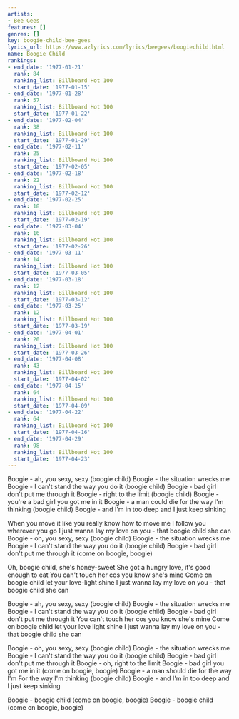 ```yaml
---
artists:
- Bee Gees
features: []
genres: []
key: boogie-child-bee-gees
lyrics_url: https://www.azlyrics.com/lyrics/beegees/boogiechild.html
name: Boogie Child
rankings:
- end_date: '1977-01-21'
  rank: 84
  ranking_list: Billboard Hot 100
  start_date: '1977-01-15'
- end_date: '1977-01-28'
  rank: 57
  ranking_list: Billboard Hot 100
  start_date: '1977-01-22'
- end_date: '1977-02-04'
  rank: 38
  ranking_list: Billboard Hot 100
  start_date: '1977-01-29'
- end_date: '1977-02-11'
  rank: 25
  ranking_list: Billboard Hot 100
  start_date: '1977-02-05'
- end_date: '1977-02-18'
  rank: 22
  ranking_list: Billboard Hot 100
  start_date: '1977-02-12'
- end_date: '1977-02-25'
  rank: 18
  ranking_list: Billboard Hot 100
  start_date: '1977-02-19'
- end_date: '1977-03-04'
  rank: 16
  ranking_list: Billboard Hot 100
  start_date: '1977-02-26'
- end_date: '1977-03-11'
  rank: 14
  ranking_list: Billboard Hot 100
  start_date: '1977-03-05'
- end_date: '1977-03-18'
  rank: 12
  ranking_list: Billboard Hot 100
  start_date: '1977-03-12'
- end_date: '1977-03-25'
  rank: 12
  ranking_list: Billboard Hot 100
  start_date: '1977-03-19'
- end_date: '1977-04-01'
  rank: 20
  ranking_list: Billboard Hot 100
  start_date: '1977-03-26'
- end_date: '1977-04-08'
  rank: 43
  ranking_list: Billboard Hot 100
  start_date: '1977-04-02'
- end_date: '1977-04-15'
  rank: 64
  ranking_list: Billboard Hot 100
  start_date: '1977-04-09'
- end_date: '1977-04-22'
  rank: 64
  ranking_list: Billboard Hot 100
  start_date: '1977-04-16'
- end_date: '1977-04-29'
  rank: 98
  ranking_list: Billboard Hot 100
  start_date: '1977-04-23'
---
```


Boogie - ah, you sexy, sexy (boogie child)
Boogie - the situation wrecks me
Boogie - I can't stand the way you do it (boogie child)
Boogie - bad girl don't put me through it
Boogie - right to the limit (boogie child)
Boogie - you're a bad girl you got me in it
Boogie - a man could die for the way I'm thinking (boogie child)
Boogie - and I'm in too deep and I just keep sinking

When you move it like you really know how to move me
I follow you wherever you go
I just wanna lay my love on you - that boogie child she can
Boogie - oh, you sexy, sexy (boogie child)
Boogie - the situation wrecks me
Boogie - I can't stand the way you do it (boogie child)
Boogie - bad girl don't put me through it (come on boogie, boogie)

Oh, boogie child, she's honey-sweet
She got a hungry love, it's good enough to eat
You can't touch her cos you know she's mine
Come on boogie child let your love-light shine
I just wanna lay my love on you - that boogie child she can

Boogie - ah, you sexy, sexy (boogie child)
Boogie - the situation wrecks me
Boogie - I can't stand the way you do it (boogie child)
Boogie - bad girl don't put me through it
You can't touch her cos you know she's mine
Come on boogie child let your love light shine
I just wanna lay my love on you - that boogie child she can

Boogie - oh, you sexy, sexy (boogie child)
Boogie - the situation wrecks me
Boogie - I can't stand the way you do it (boogie child)
Boogie - bad girl don't put me through it
Boogie - oh, right to the limit
Boogie - bad girl you got me in it (come on boogie, boogie)
Boogie - a man should die for the way I'm
For the way I'm thinking (boogie child)
Boogie - and I'm in too deep and I just keep sinking

Boogie - boogie child (come on boogie, boogie)
Boogie - boogie child (come on boogie, boogie)

